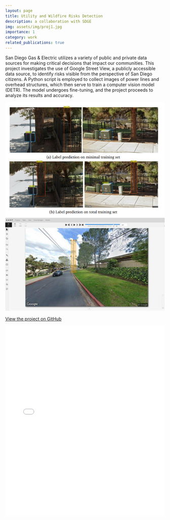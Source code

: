 ```yaml
---
layout: page
title: Utility and Wildfire Risks Detection
description: a collaboration with SDGE
img: assets/img/proj1.jpg
importance: 1
category: work
related_publications: true
---
```


San Diego Gas & Electric utilizes a variety of public and private data sources for making critical decisions that impact our communities. This project investigates the use of Google Street View, a publicly accessible data source, to identify risks visible from the perspective of San Diego citizens. A Python script is employed to collect images of power lines and overhead structures, which then serve to train a computer vision model (DETR). The model undergoes fine-tuning, and the project proceeds to analyze its results and accuracy.

![Image 1](proj1_1.png)
![Image 2](proj1_2.jpg)

[View the project on GitHub](https://github.com/Derek-Wen/StreetViewRiskDetector-DSC180A)

<embed src="DSC_Capstone_Quarter1_Project.pdf" type="application/pdf" width="100%" height="600px" />